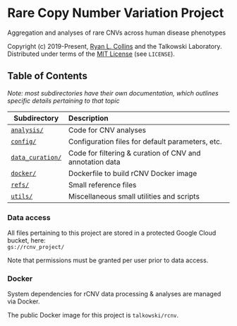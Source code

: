 # Rare Copy Number Variation Project

Aggregation and analyses of rare CNVs across human disease phenotypes  

Copyright (c) 2019-Present, [Ryan L. Collins](mailto:rlcollins@g.harvard.edu) and the Talkowski Laboratory.  
Distributed under terms of the [MIT License](/LICENSE) (see `LICENSE`).  


## Table of Contents  

_Note: most subdirectories have their own documentation, which outlines specific details pertaining to that topic_

| Subdirectory | Description |
| --- | :--- |
| [`analysis/`](https://github.com/talkowski-lab/rCNV2/tree/master/analysis/) | Code for CNV analyses |
| [`config/`](https://github.com/talkowski-lab/rCNV2/tree/master/config/) | Configuration files for default parameters, etc. |
| [`data_curation/`](https://github.com/talkowski-lab/rCNV2/tree/master/data_curation/) | Code for filtering & curation of CNV and annotation data |
| [`docker/`](https://github.com/talkowski-lab/rCNV2/tree/master/docker/) | Dockerfile to build rCNV Docker image |
| [`refs/`](https://github.com/talkowski-lab/rCNV2/tree/master/refs/) | Small reference files |
| [`utils/`](https://github.com/talkowski-lab/rCNV2/tree/master/utils/) | Miscellaneous small utilities and scripts |


### Data access  

All files pertaining to this project are stored in a protected Google Cloud bucket, here:  
`gs://rcnv_project/`

Note that permissions must be granted per user prior to data access.  


### Docker  

System dependencies for rCNV data processing & analyses are managed via Docker.  

The public Docker image for this project is `talkowski/rcnv`.  
